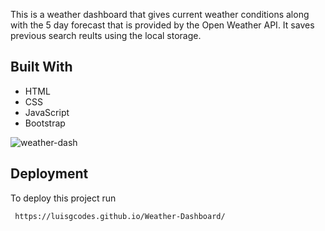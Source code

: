 This is a weather dashboard that gives current weather conditions along with the 5 day forecast that is provided by the Open Weather API. It saves previous search reults using the local storage.
## Built With
* HTML
* CSS
* JavaScript
* Bootstrap

![weather-dash](https://user-images.githubusercontent.com/98124234/161483585-238e4215-2895-41f3-8899-b045cd2d28d2.PNG)

## Deployment

To deploy this project run

```bash
 https://luisgcodes.github.io/Weather-Dashboard/
```

